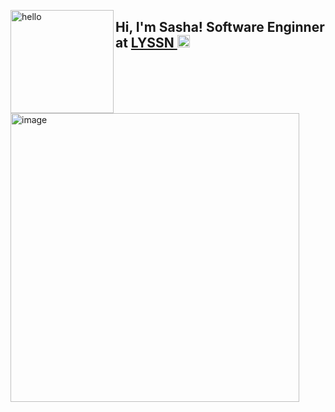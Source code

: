 <p>
  <img align="left" width="165" alt="hello" src="https://user-images.githubusercontent.com/29143795/169716655-34f39b72-3951-466d-9a39-d9fce72f92aa.png">
</p>


<p>
  <h2> Hi, I'm Sasha! Software Enginner at <a href="https://www.lyssn.io/">LYSSN </a><img src="https://user-images.githubusercontent.com/29143795/169719560-b62876b4-1acf-4b5d-a3a4-420c642d1fde.png" width="20"></em> </h2>

<img width="462" alt="image" src="https://user-images.githubusercontent.com/29143795/169722306-6c976f3c-4746-4b12-95f1-ba07ac203984.png">

</p>


<!-- <p float="left">  
  🌱 Woman who codes • Siberian • Code for Good </br>
  👩‍💻 Back-end dev • Java • Tomcat • AWS • PostgresSQL </br>
  ✨ Front-end dev • JS • React • Redux </br>
  🍰 Music • Tea • Art • Manga • Animation • Games </br>
<p>
   -->
  
<!-- 
  
    <img alt="Java" src="https://img.shields.io/badge/-Java-F05032?style=flat-square&logo=Java&logoColor=white" />
    <img alt="AWS" src="https://img.shields.io/badge/-AWS-orange?style=flat-square&logo=Amazon AWS&logoColor=white" />
    <img alt="Tomcat" src="https://img.shields.io/badge/-Apache Tomcat-F7B93E?style=flat-square&logo=Apache Tomcat&logoColor=white" />
    <img alt="PostgresSQL" src="https://img.shields.io/badge/-PostgresSQL-blue?style=flat-square&logo=PostgreSQL&logoColor=white" />
    <img alt="Ubuntu" src="https://img.shields.io/badge/-Ubuntu-orange?style=flat-square&logo=Ubuntu&logoColor=white" />
    <img alt="Nodejs" src="https://img.shields.io/badge/-Nodejs-43853d?style=flat-square&logo=Node.js&logoColor=white" />
    <img alt="React" src="https://img.shields.io/badge/-React-45b8d8?style=flat-square&logo=react&logoColor=white" />
    <img alt="Redux" src="https://img.shields.io/badge/-Redux-764ABC?style=flat-square&logo=redux&logoColor=white" />
    <img alt="Sass" src="https://img.shields.io/badge/-Sass-CC6699?style=flat-square&logo=sass&logoColor=white" />
    <img alt="TypeScript" src="https://img.shields.io/badge/-TypeScript-007ACC?style=flat-square&logo=typescript&logoColor=white" />
    <img alt="MongoDB" src="https://img.shields.io/badge/-MongoDB-13aa52?style=flat-square&logo=mongodb&logoColor=white" />
 -->
 
 
